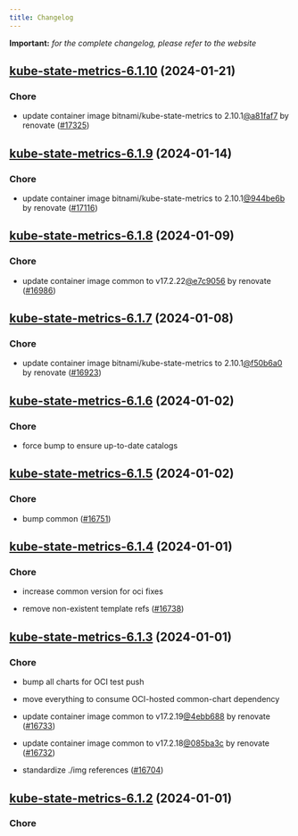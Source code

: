 ```yaml
---
title: Changelog
---
```


**Important:**
*for the complete changelog, please refer to the website*



## [kube-state-metrics-6.1.10](https://github.com/truecharts/charts/compare/kube-state-metrics-6.1.9...kube-state-metrics-6.1.10) (2024-01-21)

### Chore



- update container image bitnami/kube-state-metrics to 2.10.1[@a81faf7](https://github.com/a81faf7) by renovate ([#17325](https://github.com/truecharts/charts/issues/17325))


## [kube-state-metrics-6.1.9](https://github.com/truecharts/charts/compare/kube-state-metrics-6.1.8...kube-state-metrics-6.1.9) (2024-01-14)

### Chore



- update container image bitnami/kube-state-metrics to 2.10.1[@944be6b](https://github.com/944be6b) by renovate ([#17116](https://github.com/truecharts/charts/issues/17116))




## [kube-state-metrics-6.1.8](https://github.com/truecharts/charts/compare/kube-state-metrics-6.1.7...kube-state-metrics-6.1.8) (2024-01-09)

### Chore



- update container image common to v17.2.22[@e7c9056](https://github.com/e7c9056) by renovate ([#16986](https://github.com/truecharts/charts/issues/16986))


## [kube-state-metrics-6.1.7](https://github.com/truecharts/charts/compare/kube-state-metrics-6.1.6...kube-state-metrics-6.1.7) (2024-01-08)

### Chore



- update container image bitnami/kube-state-metrics to 2.10.1[@f50b6a0](https://github.com/f50b6a0) by renovate ([#16923](https://github.com/truecharts/charts/issues/16923))


## [kube-state-metrics-6.1.6](https://github.com/truecharts/charts/compare/kube-state-metrics-6.1.5...kube-state-metrics-6.1.6) (2024-01-02)

### Chore



- force bump to ensure up-to-date catalogs


## [kube-state-metrics-6.1.5](https://github.com/truecharts/charts/compare/kube-state-metrics-6.1.4...kube-state-metrics-6.1.5) (2024-01-02)

### Chore



- bump common ([#16751](https://github.com/truecharts/charts/issues/16751))


## [kube-state-metrics-6.1.4](https://github.com/truecharts/charts/compare/kube-state-metrics-6.1.3...kube-state-metrics-6.1.4) (2024-01-01)

### Chore



- increase common version for oci fixes

- remove non-existent template refs ([#16738](https://github.com/truecharts/charts/issues/16738))


## [kube-state-metrics-6.1.3](https://github.com/truecharts/charts/compare/kube-state-metrics-6.1.0...kube-state-metrics-6.1.3) (2024-01-01)

### Chore



- bump all charts for OCI test push

- move everything to consume OCI-hosted common-chart dependency

- update container image common to v17.2.19[@4ebb688](https://github.com/4ebb688) by renovate ([#16733](https://github.com/truecharts/charts/issues/16733))

- update container image common to v17.2.18[@085ba3c](https://github.com/085ba3c) by renovate ([#16732](https://github.com/truecharts/charts/issues/16732))

- standardize ./img references ([#16704](https://github.com/truecharts/charts/issues/16704))


## [kube-state-metrics-6.1.2](https://github.com/truecharts/charts/compare/kube-state-metrics-6.1.0...kube-state-metrics-6.1.2) (2024-01-01)

### Chore



